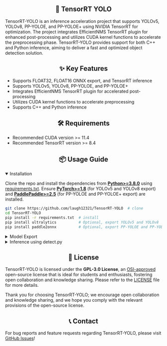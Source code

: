 ## <div align="center">🚀 TensorRT YOLO</div>

TensorRT-YOLO is an inference acceleration project that supports YOLOv5, YOLOv8, PP-YOLOE, and PP-YOLOE+ using NVIDIA TensorRT for optimization. The project integrates EfficientNMS TensorRT plugin for enhanced post-processing and utilizes CUDA kernel functions to accelerate the preprocessing phase. TensorRT-YOLO provides support for both C++ and Python inference, aiming to deliver a fast and optimized object detection solution.

## <div align="center">✨ Key Features</div>

- Supports FLOAT32, FLOAT16 ONNX export, and TensorRT inference
- Supports YOLOv5, YOLOv8, PP-YOLOE, and PP-YOLOE+
- Integrates EfficientNMS TensorRT plugin for accelerated post-processing
- Utilizes CUDA kernel functions to accelerate preprocessing
- Supports C++ and Python inference

## <div align="center">🛠️ Requirements</div>

- Recommended CUDA version >= 11.4
- Recommended TensorRT version >= 8.4

## <div align="center">📦 Usage Guide</div>

<details open>
<summary>Installation</summary>

Clone the repo and install the dependencies from [**Python>=3.8.0**](https://www.python.org/) using [requirements.txt](https://github.com/laugh12321/TensorRT-YOLO/blob/master/requirements.txt). Ensure [**PyTorch>=1.8**](https://pytorch.org/get-started/locally/) (for YOLOv5 and YOLOv8 export) and [**PaddlePaddle>=2.5**](https://www.paddlepaddle.org.cn/install/quick/) (for PP-YOLOE and PP-YOLOE+ export) are installed.

```bash
git clone https://github.com/laugh12321/TensorRT-YOLO  # clone
cd TensorRT-YOLO
pip install -r requirements.txt  # install
pip install ultralytics          # Optional, export YOLOv5 and YOLOv8
pip install paddle2onnx          # Optional, export PP-YOLOE and PP-YOLOE+
```
</details>

<details>
<summary>Model Export</summary>

Use the following commands to export ONNX models and add the [EfficientNMS](https://github.com/NVIDIA/TensorRT/tree/main/plugin/efficientNMSPlugin) plugin for post-processing.

**Note:** For exporting ONNX models of PP-YOLOE and PP-YOLOE+, the input image size `imgsz` must match the size exported by [PaddleDetection](https://github.com/PaddlePaddle/PaddleDetection), which is the default `640`.

**YOLOv5**
```bash
python export/yolov5/export.py -w yolov5s.pt -o output -b 8 --img 640 -s --half
```

**YOLOv8**
```bash
python export/yolov8/export.py -w yolov8s.pt -o output --conf-thres 0.25 --iou-thres 0.45 --max-boxes 100
```

**PP-YOLOE and PP-YOLOE+**
```bash
python export/ppyoloe/export.py --model_dir modeldir --model_filename model.pdmodel --params_filename model.pdiparams -o output
```

Exported ONNX models are then exported to TensorRT models using the `trtexec` tool.

**Note:** ONNX models exported with `python export.py --half` must include `--fp16` when using `trtexec`.

```bash
trtexec --onnx=model.onnx --saveEngine=model.engine --fp16
```
</details>

<details>
<summary>Inference using detect.py</summary>

`detect.py` currently supports inference on a single image or batch inference on an entire directory. The `--max-image-size` parameter specifies the maximum image size for inference, defaulting to `1920*1080`. Results can be saved by specifying the `--output` parameter (default is `None` for no saving). When batch inferring on an entire directory, the `--benchmark` parameter can be added to test the average inference speed of the current model.

```bash
python detect.py  -w model.engine -o output -s img.jpg                         # image
                                               path/                           # directory
```
</details>

## <div align="center">📄 License</div>

TensorRT-YOLO is licensed under the **GPL-3.0 License**, an [OSI-approved](https://opensource.org/licenses/) open-source license that is ideal for students and enthusiasts, fostering open collaboration and knowledge sharing. Please refer to the [LICENSE](https://github.com/laugh12321/TensorRT-YOLO/blob/master/LICENSE) file for more details.

Thank you for choosing TensorRT-YOLO; we encourage open collaboration and knowledge sharing, and we hope you comply with the relevant provisions of the open-source license.

## <div align="center">📞 Contact</div>

For bug reports and feature requests regarding TensorRT-YOLO, please visit [GitHub Issues](https://github.com/laugh12321/TensorRT-YOLO/issues)!
